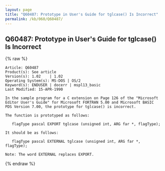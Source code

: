 ```yaml
---
layout: page
title: "Q60487: Prototype in User's Guide for tglcase() Is Incorrect"
permalink: /kb/060/Q60487/
---
```


## Q60487: Prototype in User's Guide for tglcase() Is Incorrect

{% raw %}

	Article: Q60487
	Product(s): See article
	Version(s): 1.02    | 1.02
	Operating System(s): MS-DOS | OS/2
	Keyword(s): ENDUSER | docerr | mspl13_basic
	Last Modified: 15-APR-1990
	
	In the sample program for a C extension on Page 126 of the "Microsoft
	Editor User's Guide" for Microsoft FORTRAN 5.00 and Microsoft BASIC
	PDS Version 7.00, the prototype for tglcase() is incorrect.
	
	The function is prototyped as follows:
	
	   flagType pascal EXPORT tglcase (unsigned int, ARG far *, flagType);
	
	It should be as follows:
	
	   flagType pascal EXTERNAL tglcase (unsigned int, ARG far *, flagType);
	
	Note: The word EXTERNAL replaces EXPORT.

{% endraw %}

